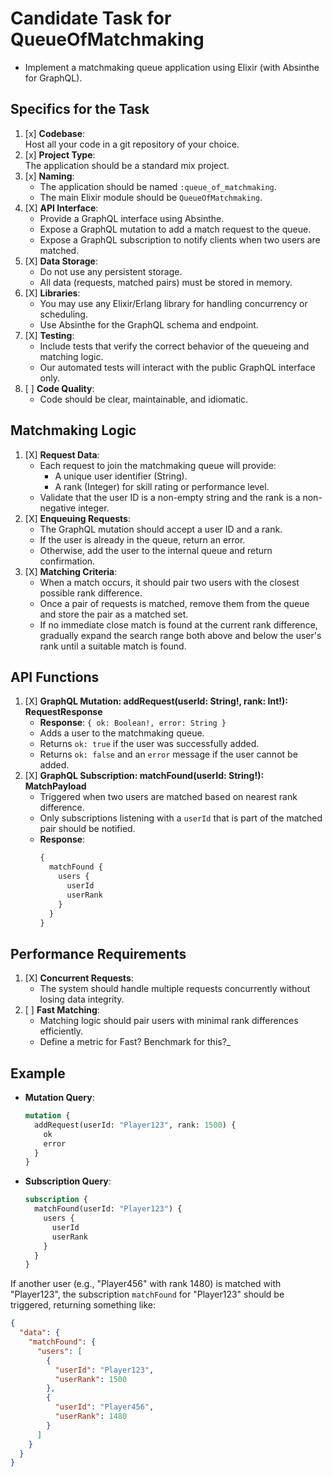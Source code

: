 # Candidate Task for QueueOfMatchmaking

- Implement a matchmaking queue application using Elixir (with Absinthe for GraphQL).

## Specifics for the Task

1. [x] **Codebase**:  
   Host all your code in a git repository of your choice.
2. [x] **Project Type**:  
   The application should be a standard mix project.
3. [x] **Naming**:
   - The application should be named `:queue_of_matchmaking`.
   - The main Elixir module should be `QueueOfMatchmaking`.
4. [X] **API Interface**:
   - Provide a GraphQL interface using Absinthe.
   - Expose a GraphQL mutation to add a match request to the queue.
   - Expose a GraphQL subscription to notify clients when two users are matched.
5. [X] **Data Storage**:
   - Do not use any persistent storage.
   - All data (requests, matched pairs) must be stored in memory.
6. [X] **Libraries**:
   - You may use any Elixir/Erlang library for handling concurrency or scheduling.
   - Use Absinthe for the GraphQL schema and endpoint.
7. [X] **Testing**:
   - Include tests that verify the correct behavior of the queueing and matching logic.
   - Our automated tests will interact with the public GraphQL interface only.
8. [ ] **Code Quality**:
   - Code should be clear, maintainable, and idiomatic.

## Matchmaking Logic

1. [X] **Request Data**:
   - Each request to join the matchmaking queue will provide:
     - A unique user identifier (String).
     - A rank (Integer) for skill rating or performance level.
   - Validate that the user ID is a non-empty string and the rank is a non-negative integer.
2. [X] **Enqueuing Requests**:
   - The GraphQL mutation should accept a user ID and a rank.
   - If the user is already in the queue, return an error.
   - Otherwise, add the user to the internal queue and return confirmation.
3. [X] **Matching Criteria**:
   - When a match occurs, it should pair two users with the closest possible rank difference.
   - Once a pair of requests is matched, remove them from the queue and store the pair as a matched set.
   - If no immediate close match is found at the current rank difference, gradually expand the search range both above and below the user's rank until a suitable match is found.

## API Functions

1. [X] **GraphQL Mutation: addRequest(userId: String!, rank: Int!): RequestResponse**
   - **Response**: `{ ok: Boolean!, error: String }`
   - Adds a user to the matchmaking queue.
   - Returns `ok: true` if the user was successfully added.
   - Returns `ok: false` and an `error` message if the user cannot be added.
2. [X] **GraphQL Subscription: matchFound(userId: String!): MatchPayload**
   - Triggered when two users are matched based on nearest rank difference.
   - Only subscriptions listening with a `userId` that is part of the matched pair should be notified.
   - **Response**:
     ```graphql
     {
       matchFound {
         users {
           userId
           userRank
         }
       }
     }
     ```

## Performance Requirements

1. [X] **Concurrent Requests**:
   - The system should handle multiple requests concurrently without losing data integrity.
2. [ ] **Fast Matching**:
   - Matching logic should pair users with minimal rank differences efficiently.
   - Define a metric for Fast? Benchmark for this?_

## Example

- **Mutation Query**:
  ```graphql
  mutation {
    addRequest(userId: "Player123", rank: 1500) {
      ok
      error
    }
  }
  ```

- **Subscription Query**:
  ```graphql
  subscription {
    matchFound(userId: "Player123") {
      users {
        userId
        userRank
      }
    }
  }
  ```

If another user (e.g., "Player456" with rank 1480) is matched with "Player123", the subscription `matchFound` for "Player123" should be triggered, returning something like:

```json
{
  "data": {
    "matchFound": {
      "users": [
        {
          "userId": "Player123",
          "userRank": 1500
        },
        {
          "userId": "Player456",
          "userRank": 1480
        }
      ]
    }
  }
}
```
